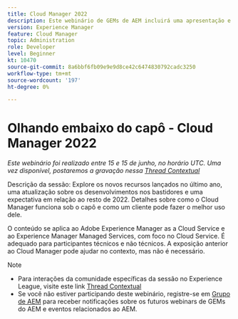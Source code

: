 ```yaml
---
title: Cloud Manager 2022
description: Este webinário de GEMs de AEM incluirá uma apresentação e uma demonstração sobre o seguinte:Explore os novos recursos lançados no último ano, uma atualização sobre os bastidores ... (as descrições devem ter entre 60 e 160 caracteres)
version: Experience Manager
feature: Cloud Manager
topic: Administration
role: Developer
level: Beginner
kt: 10470
source-git-commit: 8a6bbf6fb09e9e9d8ce42c6474830792cadc3250
workflow-type: tm+mt
source-wordcount: '197'
ht-degree: 0%

---
```



# Olhando embaixo do capô - Cloud Manager 2022

*Este webinário foi realizado entre 15 e 15 de junho, no horário UTC. Uma vez disponível, postaremos a gravação nessa [Thread Contextual](https://adobe.ly/3O0rdzd)*

Descrição da sessão: Explore os novos recursos lançados no último ano, uma atualização sobre os desenvolvimentos nos bastidores e uma expectativa em relação ao resto de 2022. Detalhes sobre como o Cloud Manager funciona sob o capô e como um cliente pode fazer o melhor uso dele.  

O conteúdo se aplica ao Adobe Experience Manager as a Cloud Service e ao Experience Manager Managed Services, com foco no Cloud Service. É adequado para participantes técnicos e não técnicos. A exposição anterior ao Cloud Manager pode ajudar no contexto, mas não é necessário.

>[!NOTE]
>
>* Para interações da comunidade específicas da sessão no Experience League, visite este link [Thread Contextual](https://adobe.ly/3O0rdzd)
>* Se você não estiver participando deste webinário, registre-se em [Grupo de AEM](https://aem-augs.adobe.com/) para receber notificações sobre os futuros webinars de GEMs do AEM e eventos relacionados ao AEM.

